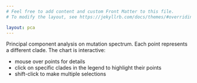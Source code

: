 ```yaml
---
# Feel free to add content and custom Front Matter to this file.
# To modify the layout, see https://jekyllrb.com/docs/themes/#overriding-theme-defaults

layout: pca
---
```


Principal component analysis on mutation spectrum.
Each point represents a different clade.
The chart is interactive:

  - mouse over points for details
  - click on specific clades in the legend to highlight their points
  - shift-click to make multiple selections
